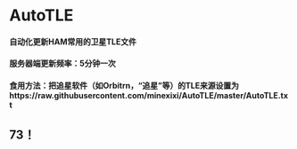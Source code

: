 # AutoTLE
#### 自动化更新HAM常用的卫星TLE文件
#### 服务器端更新频率：5分钟一次
#### 食用方法：把追星软件（如Orbitrn，“追星”等）的TLE来源设置为https://raw.githubusercontent.com/minexixi/AutoTLE/master/AutoTLE.txt
## 73！
